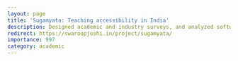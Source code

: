 ```yaml
---
layout: page
title: 'Sugamyata: Teaching accessibility in India'
description: Designed academic and industry surveys, and analyzed software engineering course data to evaluate accessibility education outcomes on students
redirect: https://swaroopjoshi.in/project/sugamyata/
importance: 997
category: academic
---
```

